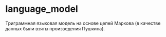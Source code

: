 # language_model
Триграммная языковая модель на основе цепей Маркова (в качестве данных были взяты произведения Пушкина).